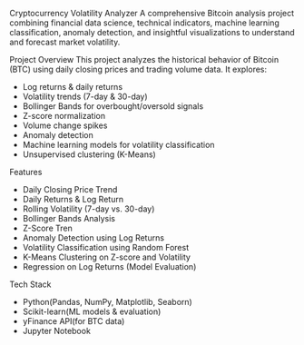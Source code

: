 Cryptocurrency Volatility Analyzer
A comprehensive Bitcoin analysis project combining financial data science, technical indicators, machine learning classification, anomaly detection, and insightful visualizations to understand and forecast market volatility.

Project Overview
This project analyzes the historical behavior of Bitcoin (BTC) using daily closing prices and trading volume data. It explores:
- Log returns & daily returns
- Volatility trends (7-day & 30-day)
- Bollinger Bands for overbought/oversold signals
- Z-score normalization
- Volume change spikes
- Anomaly detection
- Machine learning models for volatility classification
- Unsupervised clustering (K-Means)
  
Features
- Daily Closing Price Trend  
- Daily Returns & Log Return  
- Rolling Volatility (7-day vs. 30-day)  
- Bollinger Bands Analysis  
- Z-Score Tren  
- Anomaly Detection using Log Returns  
- Volatility Classification using Random Forest  
- K-Means Clustering on Z-score and Volatility  
- Regression on Log Returns (Model Evaluation)

Tech Stack
- Python(Pandas, NumPy, Matplotlib, Seaborn)
- Scikit-learn(ML models & evaluation)
- yFinance API(for BTC data)
- Jupyter Notebook




